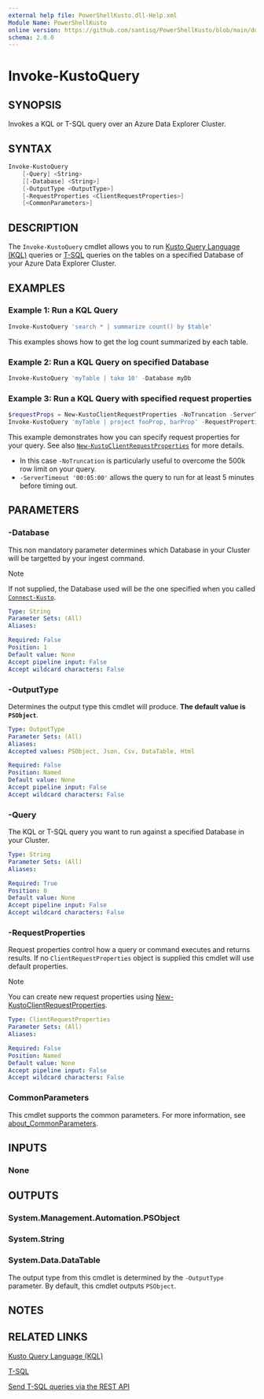 ```yaml
---
external help file: PowerShellKusto.dll-Help.xml
Module Name: PowerShellKusto
online version: https://github.com/santisq/PowerShellKusto/blob/main/docs/en-US/Invoke-KustoQuery.md
schema: 2.0.0
---
```


# Invoke-KustoQuery

## SYNOPSIS

Invokes a KQL or T-SQL query over an Azure Data Explorer Cluster.

## SYNTAX

```powershell
Invoke-KustoQuery
    [-Query] <String>
    [[-Database] <String>]
    [-OutputType <OutputType>]
    [-RequestProperties <ClientRequestProperties>]
    [<CommonParameters>]
```

## DESCRIPTION

The `Invoke-KustoQuery` cmdlet allows you to run
[Kusto Query Language (KQL)](https://learn.microsoft.com/en-us/kusto/query/?view=microsoft-fabric) queries or
[T-SQL](https://learn.microsoft.com/en-us/kusto/query/t-sql?view=microsoft-fabric) queries on the tables on a
specified Database of your Azure Data Explorer Cluster.

## EXAMPLES

### Example 1: Run a KQL Query

```powershell
Invoke-KustoQuery 'search * | summarize count() by $table'
```

This examples shows how to get the log count summarized by each table.

### Example 2: Run a KQL Query on specified Database

```powershell
Invoke-KustoQuery 'myTable | take 10' -Database myDb
```

### Example 3: Run a KQL Query with specified request properties

```powershell
$requestProps = New-KustoClientRequestProperties -NoTruncation -ServerTimeout '00:05:00'
Invoke-KustoQuery 'myTable | project fooProp, barProp' -RequestProperties $requestProps
```

This example demonstrates how you can specify request properties for your query.
See also [`New-KustoClientRequestProperties`](New-KustoClientRequestProperties.md) for more details.

- In this case `-NoTruncation` is particularly useful to overcome the 500k row limit on your query.
- `-ServerTimeout '00:05:00'` allows the query to run for at least 5 minutes before timing out.

## PARAMETERS

### -Database

This non mandatory parameter determines which Database in your Cluster will be targetted by your ingest command.

> [!NOTE]
>
> If not supplied, the Database used will be the one specified when you called [`Connect-Kusto`](Connect-Kusto.md).

```yaml
Type: String
Parameter Sets: (All)
Aliases:

Required: False
Position: 1
Default value: None
Accept pipeline input: False
Accept wildcard characters: False
```

### -OutputType

Determines the output type this cmdlet will produce. __The default value is `PSObject`__.

```yaml
Type: OutputType
Parameter Sets: (All)
Aliases:
Accepted values: PSObject, Json, Csv, DataTable, Html

Required: False
Position: Named
Default value: None
Accept pipeline input: False
Accept wildcard characters: False
```

### -Query

The KQL or T-SQL query you want to run against a specified Database in your Cluster.

```yaml
Type: String
Parameter Sets: (All)
Aliases:

Required: True
Position: 0
Default value: None
Accept pipeline input: False
Accept wildcard characters: False
```

### -RequestProperties

Request properties control how a query or command executes and returns results. If no `ClientRequestProperties` object is supplied this cmdlet will use default properties.

> [!NOTE]
>
> You can create new request properties using [New-KustoClientRequestProperties](New-KustoClientRequestProperties.md).

```yaml
Type: ClientRequestProperties
Parameter Sets: (All)
Aliases:

Required: False
Position: Named
Default value: None
Accept pipeline input: False
Accept wildcard characters: False
```

### CommonParameters

This cmdlet supports the common parameters.
For more information, see [about_CommonParameters](http://go.microsoft.com/fwlink/?LinkID=113216).

## INPUTS

### None

## OUTPUTS

### System.Management.Automation.PSObject

### System.String

### System.Data.DataTable

The output type from this cmdlet is determined by the `-OutputType` parameter.
By default, this cmdlet outputs `PSObject`.

## NOTES

## RELATED LINKS

[Kusto Query Language (KQL)](https://learn.microsoft.com/en-us/kusto/query/?view=microsoft-fabric)

[T-SQL](https://learn.microsoft.com/en-us/kusto/query/t-sql?view=microsoft-fabric)

[Send T-SQL queries via the REST API](https://learn.microsoft.com/en-us/kusto/api/rest/t-sql?view=microsoft-fabric)

